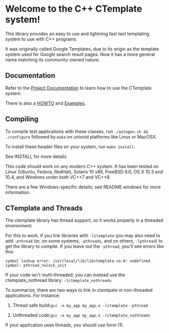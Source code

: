 Welcome to the C++ CTemplate system!
====================================

This library provides an easy to use and lightning fast text templating system
to use with C++ programs.

It was originally called Google Templates, due to its origin as the template
system used for Google search result pages. Now it has a more general name
matching its community-owned nature.

Documentation
-------------

Refer to the [Project
Documentation](<https://htmlpreview.github.io/?https://github.com/OlafvdSpek/ctemplate/blob/master/doc/index.html>)
to learn how to use the CTemplate system.

There is also a
[HOWTO](<https://htmlpreview.github.io/?https://raw.githubusercontent.com/OlafvdSpek/ctemplate/master/doc/howto.html>)
and
[Examples](<https://htmlpreview.github.io/?https://raw.githubusercontent.com/OlafvdSpek/ctemplate/master/doc/example.html>).

Compiling
---------

To compile test applications with these classes, run `./autogen.sh && ./configure` followed by
`make` on unixoid platforms like Linux or MacOSX.

To install these header files on your system, run `make install`.

See INSTALL for more details.

This code should work on any modern C++ system. It has been tested on Linux
(Ubuntu, Fedora, RedHat), Solaris 10 x86, FreeBSD 6.0, OS X 10.3 and 10.4, and
Windows under both VC++7 and VC++8.

There are a few Windows-specific details; see README.windows for more
information.

CTemplate and Threads
---------------------

The ctemplate library has thread support, so it works properly in a threaded
environment.

For this to work, if you link libraries with `-lctemplate` you may also need to
add `-pthread` (or, on some systems, `-pthreads`, and on others, `-lpthread`) to
get the library to compile. If you leave out the `-pthread`, you'll see errors
like this:

~~~~~~~~~~~~~~~~~~~~~~~~~~~~~~~~~~~~~~~~~~~~~~~~~~~~~~~~~~~~~~~~~~~~~~~~~~~~~~~~
symbol lookup error: /usr/local/lib/libctemplate.so.0: undefined symbol: pthread_rwlock_init
~~~~~~~~~~~~~~~~~~~~~~~~~~~~~~~~~~~~~~~~~~~~~~~~~~~~~~~~~~~~~~~~~~~~~~~~~~~~~~~~

If your code isn't multi-threaded, you can instead use the ctemplate\_nothread
library: `-lctemplate_nothreads`

To summarize, there are two ways to link in ctemlpate in non-threaded
applications. For instance:

1.  Thread safe build:`gcc -o my_app my_app.o -lctemplate -pthread`

2.  Unthreaded code:`gcc -o my_app my_app.o -lctemplate_nothreads`

If your application uses threads, you should use form (1).


